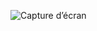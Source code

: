 ![Capture d’écran ](https://github.com/user-attachments/assets/55f2cd86-1367-47fd-be4d-bedaffb9e946)
